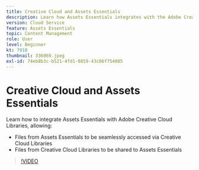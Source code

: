 ```yaml
---
title: Creative Cloud and Assets Essentials
description: Learn how Assets Essentials integrates with the Adobe Creative Cloud.
version: Cloud Service
feature: Assets Essentials
topic: Content Management
role: User
level: Beginner
kt: 7918
thumbnail: 336069.jpeg
exl-id: 74eb8b3c-b521-4fd1-9859-43c06f754005
---
```

# Creative Cloud and Assets Essentials

Learn how to integrate Assets Essentials with Adobe Creative Cloud Libraries, allowing:

+ Files from Assets Essentials to be seamlessly accessed via Creative Cloud Libraries
+ Files from Creative Cloud Libraries to be shared to Assets Essentials

>[!VIDEO](https://video.tv.adobe.com/v/336069/?quality=12&learn=on)
